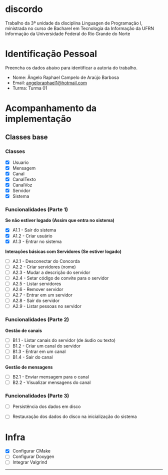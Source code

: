# discordo
Trabalho da 3ª unidade da disciplina Linguagen de Programação I, ministrada no curso de Bacharel em Tecnologia da Informação da UFRN Informação da Universidade Federal do Rio Grande do Norte 

# Identificação Pessoal

Preencha os dados abaixo para identificar a autoria do trabalho.

- Nome: Ângelo Raphael Campelo de Araújo Barbosa
- Email: angeloraphael1@hotmail.com
- Turma: Turma 01

# Acompanhamento da implementação

## Classes base 

### Classes
- [X] Usuario
- [X] Mensagem
- [X] Canal 
- [X] CanalTexto
- [X] CanalVoz
- [X] Servidor
- [X] Sistema

### Funcionalidades (Parte 1)

**Se não estiver logado (Assim que entra no sistema)**

- [X] A1.1 - Sair do sistema
- [X] A1.2 - Criar usuário
- [X] A1.3 - Entrar no sistema

**Interações básicas com Servidores (Se estiver logado)**

- [ ] A2.1 - Desconectar do Concorda
- [ ] A2.2 - Criar servidores (nome)
- [ ] A2.3 - Mudar a descrição do servidor
- [ ] A2.4 - Setar código de convite para o servidor
- [ ] A2.5 - Listar servidores
- [ ] A2.6 - Remover servidor
- [ ] A2.7 - Entrar em um servidor
- [ ] A2.8 - Sair do servidor
- [ ] A2.9 - Listar pessoas no servidor

### Funcionalidades (Parte 2)

**Gestão de canais**

- [ ] B1.1 - Listar canais do servidor (de áudio ou texto)
- [ ] B1.2 - Criar um canal do servidor 
- [ ] B1.3 - Entrar em um canal
- [ ] B1.4 - Sair do canal

**Gestão de mensagens**

- [ ] B2.1 - Enviar mensagem para o canal
- [ ] B2.2 - Visualizar mensagens do canal

### Funcionalidades (Parte 3)

- [ ] Persistência dos dados em disco
- [ ] Restauração dos dados do disco na inicialização do sistema


# Infra

- [X] Configurar CMake
- [ ] Configurar Doxygen
- [ ] Integrar Valgrind 

--------

